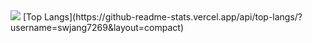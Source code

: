 <img src="https://capsule-render.vercel.app/api?type=rect&color=020725&height=200&section=header&text=swjang&fontSize=20" />
[Top Langs](https://github-readme-stats.vercel.app/api/top-langs/?username=swjang7269&layout=compact)
